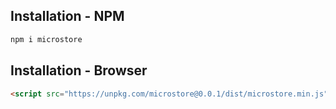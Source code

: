 ## Installation - NPM

```sh
npm i microstore
```

## Installation - Browser


```html
<script src="https://unpkg.com/microstore@0.0.1/dist/microstore.min.js"></script>
```
